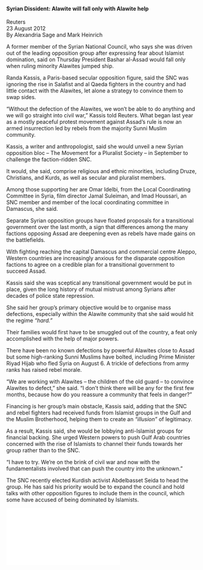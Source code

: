 <h4>Syrian Dissident: Alawite will fall only with Alawite help</h4>

Reuters  
23 August 2012  
By Alexandria Sage and Mark Heinrich

A former member of the Syrian National Council, who says she was driven out of the leading opposition group after expressing fear about Islamist domination, said on Thursday President Bashar al-Assad would fall only when ruling minority Alawites jumped ship.

Randa Kassis, a Paris-based secular opposition figure, said the SNC was ignoring the rise in Salafist and al Qaeda fighters in the country and had little contact with the Alawites, let alone a strategy to convince them to swap sides.

“Without the defection of the Alawites, we won’t be able to do anything and we will go straight into civil war,” Kassis told Reuters. What began last year as a mostly peaceful protest movement against Assad’s rule is now an armed insurrection led by rebels from the majority Sunni Muslim community.

Kassis, a writer and anthropologist, said she would unveil a new Syrian opposition bloc – The Movement for a Pluralist Society – in September to challenge the faction-ridden SNC.

It would, she said, comprise religious and ethnic minorities, including Druze, Christians, and Kurds, as well as secular and pluralist members.

Among those supporting her are Omar Idelbi, from the Local Coordinating Committee in Syria, film director Jamal Suleiman, and Imad Houssari, an SNC member and member of the local coordinating committee in Damascus, she said.

Separate Syrian opposition groups have floated proposals for a transitional government over the last month, a sign that differences among the many factions opposing Assad are deepening even as rebels have made gains on the battlefields.

With fighting reaching the capital Damascus and commercial centre Aleppo, Western countries are increasingly anxious for the disparate opposition factions to agree on a credible plan for a transitional government to succeed Assad.

Kassis said she was sceptical any transitional government would be put in place, given the long history of mutual mistrust among Syrians after decades of police state repression.

She said her group’s primary objective would be to organise mass defections, especially within the Alawite community that she said would hit the regime _“hard.”_

Their families would first have to be smuggled out of the country, a feat only accomplished with the help of major powers.

There have been no known defections by powerful Alawites close to Assad but some high-ranking Sunni Muslims have bolted, including Prime Minister Riyad Hijab who fled Syria on August 6. A trickle of defections from army ranks has raised rebel morale.

“We are working with Alawites – the children of the old guard – to convince Alawites to defect,” she said. “I don’t think there will be any for the first few months, because how do you reassure a community that feels in danger?”

Financing is her group’s main obstacle, Kassis said, adding that the SNC and rebel fighters had received funds from Islamist groups in the Gulf and the Muslim Brotherhood, helping them to create an _“illusion”_ of legitimacy.

As a result, Kassis said, she would be lobbying anti-Islamist groups for financial backing. She urged Western powers to push Gulf Arab countries concerned with the rise of Islamists to channel their funds towards her group rather than to the SNC.

“I have to try. We’re on the brink of civil war and now with the fundamentalists involved that can push the country into the unknown.”

The SNC recently elected Kurdish activist Abdelbasset Seida to head the group. He has said his priority would be to expand the council and hold talks with other opposition figures to include them in the council, which some have accused of being dominated by Islamists.

![](97-Reuters.pdf)
<p></p>
